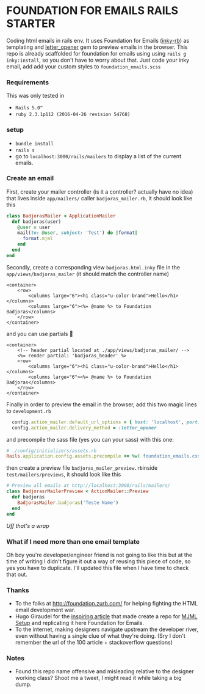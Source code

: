 # FOUNDATION FOR EMAILS RAILS STARTER

Coding html emails in rails env.
It uses Foundation for Emails ([inky-rb](https://github.com/zurb/inky-rb)) as templating and [letter_opener](https://github.com/ryanb/letter_opener) gem to preview emails in the browser.
This repo is already scaffolded for foundation for emails using using `rails g inky:install`, so you don't have to worry about that. Just code your inky email, add add your custom styles to `foundation_emails.scss`

### Requirements
This was only tested in
* `Rails 5.0^`
* `ruby 2.3.1p112 (2016-04-26 revision 54768)`

### setup

* `bundle install`
* `rails s`
* go to `localhost:3000/rails/mailers` to display a list of the current emails.

### Create an email
First, create your mailer controller (is it a controller? actually have no idea) that lives inside `app/mailers/` caller `badjoras_mailer.rb`, it should look like this

```Ruby
class BadjorasMailer < ApplicationMailer
  def badjoras(user)
    @user = user
    mail(to: @user, subject: 'Test') do |format|
      format.mjml
    end
  end
end
```

Secondly, create a corresponding view `badjoras.html.inky` file in the `app/views/badjoras_mailer` (it should match the controller name)

```ERB
<container>
	<row>
	  	<columns large="6"><h1 class="u-color-brand">Hello</h1></columns>
	  	<columns large="6"><%= @name %> to Foundation Badjoras</columns>
	</row>
</container>
```

and you can use partials 🎊
```ERB
<container>
	<!-- header partial located at ./app/views/badjoras_mailer/ -->
	<%= render partial: 'badjoras_header' %>
	<row>
	  	<columns large="6"><h1 class="u-color-brand">Hello</h1></columns>
	  	<columns large="6"><%= @name %> to Foundation Badjoras</columns>
	</row>
</container>
```


Finally in order to preview the email in the browser, add this two magic lines to `development.rb`
```Ruby
  config.action_mailer.default_url_options = { host: 'localhost', port: 3000 }
  config.action_mailer.delivery_method = :letter_opener
```

and precompile the sass file (yes you can your sass) with this one:
```Ruby
# ./config/initializers/assets.rb
Rails.application.config.assets.precompile += %w( foundation_emails.css )
```


then create a preview file `badjoras_mailer_preview.rb`inside `test/mailers/previews`, it should look like this

```Ruby
# Preview all emails at http://localhost:3000/rails/mailers/
class BadjorasrMailerPreview < ActionMailer::Preview
  def badjoras
    BadjorasMailer.badjoras('Teste Name')
  end
end
```
*Uff that's a wrap*


### What if I need more than one email template
Oh boy you're developer/engineer friend is not going to like this but at the time of writing I didn't figure it out a way of reusing this piece of code, so yes you have to duplicate. I'll updated this file when I have time to check that out.



### Thanks
* To the folks at http://foundation.zurb.com/ for helping fighting the HTML email development war.
* Hugo Giraudel for the [inspiring article](http://dev.edenspiekermann.com/2016/06/02/using-mjml-in-rails/) that made create a repo for [MJML Setup](https://github.com/renatodeleao/mjml-rails-starter-for-designers) and replicating it here Foundation for Emails.
* To the internet, making designers navigate upstream the developer river, even without having a single clue of what they're doing. (Sry I don't remember the url of the 100 article + stackoverflow questions)


### Notes
* Found this repo name offensive and misleading relative to the designer working class? Shoot me a tweet, I might read it while taking a big dump.